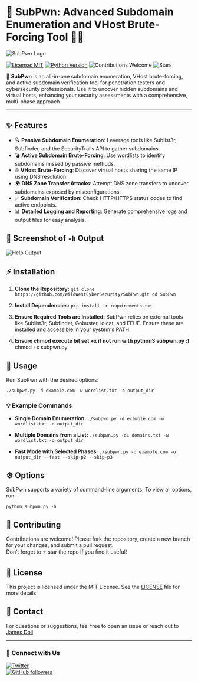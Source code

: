 # 🎯 SubPwn: Advanced Subdomain Enumeration and VHost Brute-Forcing Tool 🕵️‍♂️

![SubPwn Logo](https://github.com/WildWestCyberSecurity/SubPwn/SubPwn_logo.png)  

[![License: MIT](https://img.shields.io/badge/License-MIT-blue.svg)](https://opensource.org/licenses/MIT)
[![Python Version](https://img.shields.io/badge/python-3.x-brightgreen.svg)](https://www.python.org/)
![Contributions Welcome](https://img.shields.io/badge/contributions-welcome-orange.svg)
![Stars](https://img.shields.io/github/stars/yourusername/SubPwn?style=social)

🚀 **SubPwn** is an all-in-one subdomain enumeration, VHost brute-forcing, and active subdomain verification tool for penetration testers and cybersecurity professionals. Use it to uncover hidden subdomains and virtual hosts, enhancing your security assessments with a comprehensive, multi-phase approach.

---

## ✨ Features

- 🔍 **Passive Subdomain Enumeration**: Leverage tools like Sublist3r, Subfinder, and the SecurityTrails API to gather subdomains.
- 💣 **Active Subdomain Brute-Forcing**: Use wordlists to identify subdomains missed by passive methods.
- 🌐 **VHost Brute-Forcing**: Discover virtual hosts sharing the same IP using DNS resolution.
- 🌍 **DNS Zone Transfer Attacks**: Attempt DNS zone transfers to uncover subdomains exposed by misconfigurations.
- ✅ **Subdomain Verification**: Check HTTP/HTTPS status codes to find active endpoints.
- 📊 **Detailed Logging and Reporting**: Generate comprehensive logs and output files for easy analysis.

## 📸 Screenshot of `-h` Output

![Help Output](https://github.com/WildWestCyberSecurity/SubPwn/WildWestCyberSecurity/help_output.png) <!-- Replace with the actual path to your screenshot after uploading -->

## ⚡ Installation

1. **Clone the Repository:**
   `
   git clone https://github.com/WildWestCyberSecurity/SubPwn.git
   cd SubPwn
   `

2. **Install Dependencies:**
   `
   pip install -r requirements.txt
   `

3. **Ensure Required Tools are Installed:**
   SubPwn relies on external tools like Sublist3r, Subfinder, Gobuster, lolcat, and FFUF. Ensure these are installed and accessible in your system's PATH.

4. **Ensure chmod execute bit set +x if not run with python3 subpwn.py :)**
   chmod +x subpwn.py

## 🚀 Usage

Run SubPwn with the desired options:

`
./subpwn.py -d example.com -w wordlist.txt -o output_dir
`

### 💡 Example Commands

- **Single Domain Enumeration:**
  `
  ./subpwn.py -d example.com -w wordlist.txt -o output_dir
  `

- **Multiple Domains from a List:**
  `
  ./subpwn.py -dL domains.txt -w wordlist.txt -o output_dir
  `

- **Fast Mode with Selected Phases:**
  `
  ./subpwn.py -d example.com -o output_dir --fast --skip-p2 --skip-p3
  `

## ⚙️ Options

SubPwn supports a variety of command-line arguments. To view all options, run:

`
python subpwn.py -h
`

## 🤝 Contributing

Contributions are welcome! Please fork the repository, create a new branch for your changes, and submit a pull request.  
Don’t forget to ⭐ star the repo if you find it useful!

## 📜 License

This project is licensed under the MIT License. See the [LICENSE](LICENSE) file for more details.

## 📧 Contact

For questions or suggestions, feel free to open an issue or reach out to [James Doll](mailto:support@wildwestcyber.com).

---

### 💬 Connect with Us

[![Twitter](https://img.shields.io/twitter/follow/yourusername?style=social)](https://twitter.com/WildWestCyber)  
[![GitHub followers](https://img.shields.io/github/followers/yourusername?style=social)](https://github.com/WildWestCyberSecurity)
